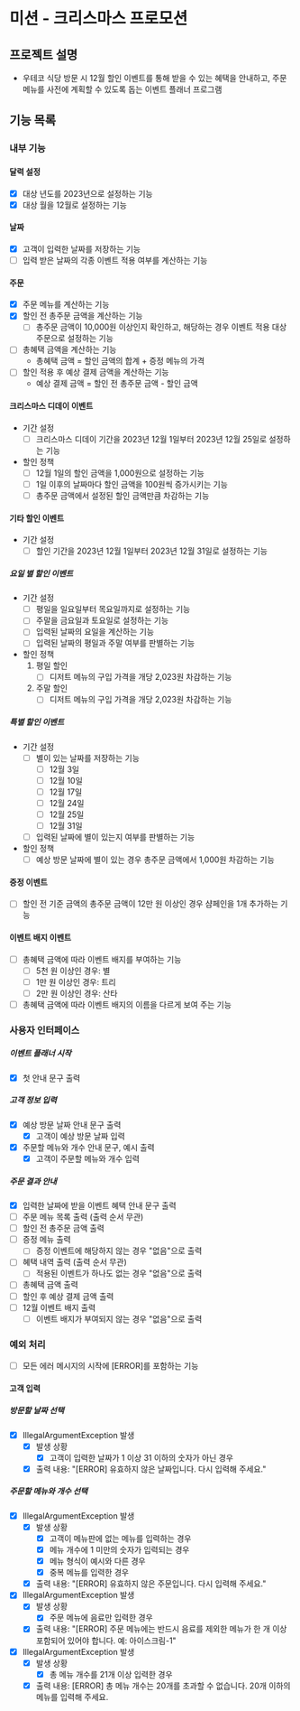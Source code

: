 # 미션 - 크리스마스 프로모션

## 프로젝트 설명

- 우테코 식당 방문 시 12월 할인 이벤트를 통해 받을 수 있는 혜택을 안내하고, 주문 메뉴를 사전에 계획할 수 있도록 돕는 이벤트 플래너 프로그램

## 기능 목록

### 내부 기능

#### 달력 설정

- [x] 대상 년도를 2023년으로 설정하는 기능
- [x] 대상 월을 12월로 설정하는 기능

#### 날짜

- [x] 고객이 입력한 날짜를 저장하는 기능
- [ ] 입력 받은 날짜의 각종 이벤트 적용 여부를 계산하는 기능

#### 주문

- [x] 주문 메뉴를 계산하는 기능
- [x] 할인 전 총주문 금액을 계산하는 기능
    - [ ] 총주문 금액이 10,000원 이상인지 확인하고, 해당하는 경우 이벤트 적용 대상 주문으로 설정하는 기능
- [ ] 총혜택 금액을 계산하는 기능
    - 총혜택 금액 = 할인 금액의 합계 + 증정 메뉴의 가격
- [ ] 할인 적용 후 예상 결제 금액을 계산하는 기능
    - 예상 결제 금액 = 할인 전 총주문 금액 - 할인 금액

#### 크리스마스 디데이 이벤트

- 기간 설정
    - [ ] 크리스마스 디데이 기간을 2023년 12월 1일부터 2023년 12월 25일로 설정하는 기능
- 할인 정책
    - [ ] 12월 1일의 할인 금액을 1,000원으로 설정하는 기능
    - [ ] 1일 이후의 날짜마다 할인 금액을 100원씩 증가시키는 기능
    - [ ] 총주문 금액에서 설정된 할인 금액만큼 차감하는 기능

#### 기타 할인 이벤트

- 기간 설정
    - [ ] 할인 기간을 2023년 12월 1일부터 2023년 12월 31일로 설정하는 기능

##### 요일 별 할인 이벤트

- 기간 설정
    - [ ] 평일을 일요일부터 목요일까지로 설정하는 기능
    - [ ] 주말을 금요일과 토요일로 설정하는 기능
    - [ ] 입력된 날짜의 요일을 계산하는 기능
    - [ ] 입력된 날짜의 평일과 주말 여부를 판별하는 기능
- 할인 정책
    1. 평일 할인
        - [ ] 디저트 메뉴의 구입 가격을 개당 2,023원 차감하는 기능
    2. 주말 할인
        - [ ] 디저트 메뉴의 구입 가격을 개당 2,023원 차감하는 기능

##### 특별 할인 이벤트

- 기간 설정
    - [ ] 별이 있는 날짜를 저장하는 기능
        - [ ] 12월 3일
        - [ ] 12월 10일
        - [ ] 12월 17일
        - [ ] 12월 24일
        - [ ] 12월 25일
        - [ ] 12월 31일
    - [ ] 입력된 날짜에 별이 있는지 여부를 판별하는 기능
- 할인 정책
    - [ ] 예상 방문 날짜에 별이 있는 경우 총주문 금액에서 1,000원 차감하는 기능

#### 증정 이벤트

- [ ] 할인 전 기준 금액의 총주문 금액이 12만 원 이상인 경우 샴페인을 1개 추가하는 기능

#### 이벤트 배지 이벤트

- [ ] 총혜택 금액에 따라 이벤트 배지를 부여하는 기능
    - [ ] 5천 원 이상인 경우: 별
    - [ ] 1만 원 이상인 경우: 트리
    - [ ] 2만 원 이상인 경우: 산타
- [ ] 총혜택 금액에 따라 이벤트 배지의 이름을 다르게 보여 주는 기능

### 사용자 인터페이스

##### 이벤트 플래너 시작

- [x] 첫 안내 문구 출력

##### 고객 정보 입력

- [x] 예상 방문 날짜 안내 문구 출력
    - [x] 고객이 예상 방문 날짜 입력
- [x] 주문할 메뉴와 개수 안내 문구, 예시 출력
    - [x] 고객이 주문할 메뉴와 개수 입력

##### 주문 결과 안내

- [x] 입력한 날짜에 받을 이벤트 혜택 안내 문구 출력
- [ ] 주문 메뉴 목록 출력 (출력 순서 무관)
- [ ] 할인 전 총주문 금액 출력
- [ ] 증정 메뉴 출력
    - [ ] 증정 이벤트에 해당하지 않는 경우 "없음"으로 출력
- [ ] 혜택 내역 출력 (출력 순서 무관)
    - [ ] 적용된 이벤트가 하나도 없는 경우 "없음"으로 출력
- [ ] 총혜택 금액 출력
- [ ] 할인 후 예상 결제 금액 출력
- [ ] 12월 이벤트 배지 출력
    - [ ] 이벤트 배지가 부여되지 않는 경우 "없음"으로 출력

### 예외 처리

- [ ] 모든 에러 메시지의 시작에 [ERROR]를 포함하는 기능

#### 고객 입력

##### 방문할 날짜 선택

- [x] IllegalArgumentException 발생
    - [x] 발생 상황
        - [x] 고객이 입력한 날짜가 1 이상 31 이하의 숫자가 아닌 경우
    - [x] 출력 내용: "[ERROR] 유효하지 않은 날짜입니다. 다시 입력해 주세요."

##### 주문할 메뉴와 개수 선택

- [x] IllegalArgumentException 발생
    - [x] 발생 상황
        - [x] 고객이 메뉴판에 없는 메뉴를 입력하는 경우
        - [x] 메뉴 개수에 1 미만의 숫자가 입력되는 경우
        - [x] 메뉴 형식이 예시와 다른 경우
        - [x] 중복 메뉴를 입력한 경우
    - [x] 출력 내용: "[ERROR] 유효하지 않은 주문입니다. 다시 입력해 주세요."

- [x] IllegalArgumentException 발생
    - [x] 발생 상황
        - [x] 주문 메뉴에 음료만 입력한 경우
    - [x] 출력 내용: "[ERROR] 주문 메뉴에는 반드시 음료를 제외한 메뉴가 한 개 이상 포함되어 있어야 합니다. 예: 아이스크림-1"
- [x] IllegalArgumentException 발생
    - [x] 발생 상황
        - [x] 총 메뉴 개수를 21개 이상 입력한 경우
    - [x] 출력 내용: [ERROR] 총 메뉴 개수는 20개를 초과할 수 없습니다. 20개 이하의 메뉴를 입력해 주세요.
